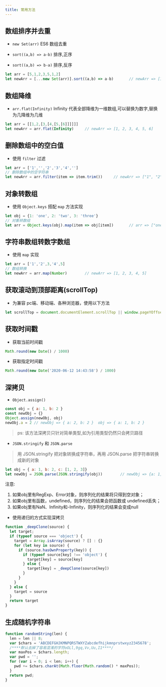 ```yaml
---
title: 常用方法
---
```


## 数组排序并去重

- `new Set(arr)` ES6 数组去重

- `sort((a,b) => a-b)` 排序,正序

- `sort((a,b) => b-a)` 排序,反序

```js
let arr = [5,1,2,3,5,1,2]
let newArr = [...new Set(arr)].sort((a,b) => a-b)		// newArr => [1, 2, 3, 5]
```

## 数组降维

- `arr.flat(Infinity)` Infinity 代表全部降维为一维数组,可以替换为数字,替换为几降维为几维	

```js
let arr = [[1,2,[3,[4,[5,[6]]]]]]
let newArr = arr.flat(Infinity)		// newArr => [1, 2, 3, 4, 5, 6]
```

## 删除数组中的空白值

- 使用 `filter` 过滤

```js
let arr = ['1','','2','3','4','']
// 删除数组中的空字符串
let newArr = arr.filter(item => item.trim())	 // newArr => ["1", "2", "3", "4"]
```

## 对象转数组

- 使用 `Object.keys` 搭配 `map` 方法实现

```js
let obj = {1: 'one', 2: 'two', 3: 'three'}
// 对象转数组
let arr = Object.keys(obj).map(item => obj[item])		// arr => ["one", "two", "three"]
```

## 字符串数组转数字数组

- 使用 `map` 实现

```js
let arr = ['1','2',3,'4',5]
// 数组转换
let newArr = arr.map(Number)		// newArr => [1, 2, 3, 4, 5]
```

## 获取滚动到顶部距离(scrollTop)

- 为兼容 pc端、移动端、各种浏览器，使用以下方法

```js
let scrollTop = document.documentElement.scrollTop || window.pageYOffset || document.body.scrollTop
```

## 获取时间戳

- 获取当前时间戳

```js
Math.round(new Date() / 1000)
```

- 获取指定时间戳

```js
Math.round(new Date('2020-06-12 14:43:58') / 1000)
```

## 深拷贝

- `Object.assign()`

```js
const obj = { a: 1, b: 2 }
const newObj = {}
Object.assign(newObj, obj)
newObj.a = 2 // newObj => { a: 2, b: 2 }  obj => { a: 1, b: 2 }
```

> ps: 该方法深拷贝只针对简单类型,如为引用类型仍然只会拷贝路径

- `JSON.stringify` 和 `JSON.parse`

> 用 JSON.stringify 把对象转换成字符串，再用 JSON.parse 把字符串转换成新的对象

```js
let obj = { a: 1, b: 2, c: [1, 2, 3]}
let newObj = JSON.parse(JSON.stringify(obj))		// newObj => {a: 1, b: 2, c: [1, 2, 3]}
```

注意: 

1. 如果obj里有RegExp、Error对象，则序列化的结果将只得到空对象；
2. 如果obj里有函数，undefined，则序列化的结果会把函数或 undefined丢失；
3. 如果obj里有NaN、Infinity和-Infinity，则序列化的结果会变成null

- 使用递归的方式实现深拷贝

```js
function _deepClone(source) {
  let target;
  if (typeof source === 'object') {
    target = Array.isArray(source) ? [] : {}
    for (let key in source) {
      if (source.hasOwnProperty(key)) {
        if (typeof source[key] !== 'object') {
          target[key] = source[key]
        } else {
          target[key] = _deepClone(source[key])
        }
      }
    }
  } else {
    target = source
  }
  return target
}
```

## 生成随机字符串

```js
function randomString(len) {
  len = len || 8;
  var $chars = 'ABCDEFGHJKMNPQRSTWXYZabcdefhijkmnprstwxyz2345678';
  /****默认去掉了容易混淆的字符oOLl,9gq,Vv,Uu,I1****/
  var maxPos = $chars.length;
  var pwd = '';
  for (var i = 0; i < len; i++) {
    pwd += $chars.charAt(Math.floor(Math.random() * maxPos));
  }
  return pwd;
}
```